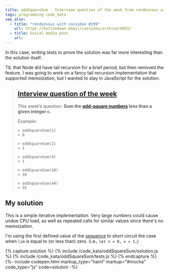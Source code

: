```yaml
---
title: oddSquareSum - Interview question of the week from rendezvous with cassidoo
tags: programming code_kata
see_also:
  - title: "rendezvous with cassidoo #299"
    url: https://buttondown.email/cassidoo/archive/6053/
  - title: Social media post
    url:
---
```


In this case, writing tests to prove the solution was far more interesting than the solution itself.

TIL that Node did have tail recursion for a brief period, but then removed the feature. I was going to work on a fancy tail recursion implementation that supported memoization, but I wanted to stay in JavaScript for the solution.

> ## [Interview question of the week](https://buttondown.email/cassidoo/archive/6053/)
>
> This week’s question:
> **Sum the [odd-square numbers][sequence] less than a given integer `n`.**
>
> Example:
>
> ```
> > oddSquareSum(1)
> > 0
>
> > oddSquareSum(2)
> > 1
>
> > oddSquareSum(9)
> > 1
>
> > oddSquareSum(10)
> > 10
>
> > oddSquareSum(44)
> > 35
> ```

## My solution

This is a simple iterative implementation. Very large numbers could cause undue CPU load, as well as repeated calls for similar values since there's no memoization.

I'm using the first defined value of the [sequence] to short circuit the case when `lim` is equal to (or less than) zero. (i.e., `let n = 0, v = 1;`)

{% capture solution %}
{% include /code_kata/oddSquareSum/solution.js %}
{% include /code_kata/oddSquareSum/tests.js %}
{% endcapture %}
{%- include codepen.html markup_type="haml" markup="#mocha" code_type="js" code=solution -%}

[sequence]: https://oeis.org/A016754
